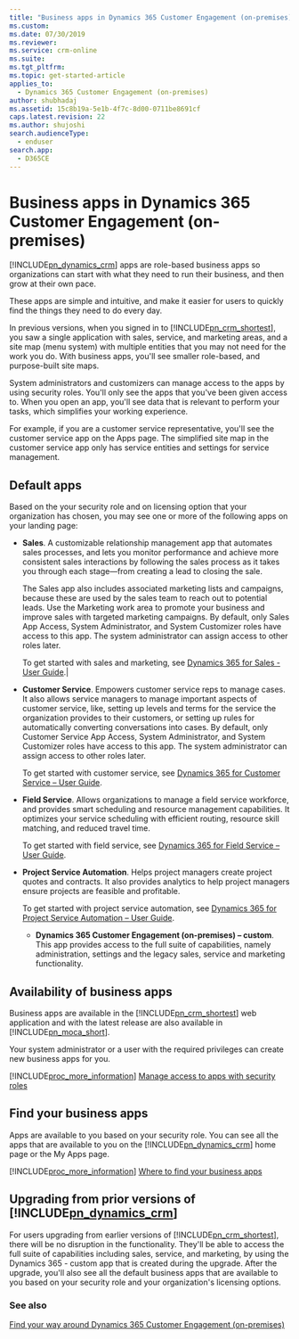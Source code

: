 ```yaml
---
title: "Business apps in Dynamics 365 Customer Engagement (on-premises)| MicrosoftDocs"
ms.custom: 
ms.date: 07/30/2019
ms.reviewer: 
ms.service: crm-online
ms.suite: 
ms.tgt_pltfrm: 
ms.topic: get-started-article
applies_to: 
  - Dynamics 365 Customer Engagement (on-premises)
author: shubhadaj
ms.assetid: 15c8b19a-5e1b-4f7c-8d00-0711be8691cf
caps.latest.revision: 22
ms.author: shujoshi
search.audienceType: 
  - enduser
search.app: 
  - D365CE
---
```

# Business apps in Dynamics 365 Customer Engagement (on-premises)

[!INCLUDE[pn_dynamics_crm](../includes/pn-dynamics-crm.md)] apps are role-based business apps so organizations can start with what they need to run their business, and then grow at their own pace.  
  
 These apps are simple and intuitive, and make it easier for users to quickly find the things they need to do every day.  
  
 In previous versions, when you signed in to [!INCLUDE[pn_crm_shortest](../includes/pn-crm-shortest.md)], you saw a single application with sales, service, and marketing areas, and a site map (menu system) with multiple entities that you may not need for the work you do. With business apps, you'll see smaller role-based, and purpose-built site maps.  
  
 System administrators and customizers can manage access to the apps by using security roles. You'll only see the apps that you've been given access to. When you open an app, you'll see data that is relevant to perform your tasks, which simplifies your working experience.  
  
 For example, if you are a customer service representative, you'll see the customer service app on the Apps page. The simplified site map in the customer service app only has service entities and settings for service management.  
  
## Default apps  
 Based on the your security role and on licensing option that your organization has chosen, you may see one or more of the following apps on your landing page:  

 - **Sales**.  A customizable relationship management app that automates sales processes, and lets you monitor performance and achieve more consistent sales interactions by following the sales process as it takes you through each stage—from creating a lead to closing the sale. 

    The Sales app also includes associated  marketing lists and campaigns, because these are used by the sales team to reach out to potential leads. Use the Marketing work area to promote your business and improve sales with targeted marketing campaigns. By default, only Sales App Access, System Administrator, and System Customizer roles have access to this app. The system administrator can assign access to other roles later. 

    To get started with sales and marketing, see [Dynamics 365 for Sales - User Guide](../sales-enterprise/user-guide.md).|  
    
- **Customer Service**.  Empowers customer service reps  to manage cases. It also allows service managers to manage important aspects of customer service, like, setting up levels and terms for the service the organization provides to their customers, or setting up rules for automatically converting conversations into cases. By default, only Customer Service App Access, System Administrator, and System Customizer roles have access to this app. The system administrator can assign access to other roles later.  
  
   To get started with customer service, see [Dynamics 365 for Customer Service – User Guide](../customer-service/user-guide-customer-service.md).  
  
- **Field Service**. Allows organizations to manage a field service workforce, and provides smart scheduling and resource management capabilities. It optimizes your service scheduling with efficient routing, resource skill matching, and reduced travel time. 

  To get started with field service, see [Dynamics 365 for Field Service – User Guide](../field-service/user-guide.md). 
   
- **Project Service Automation**. Helps project managers create project quotes and contracts. It also provides analytics to help project managers ensure projects are feasible and profitable.  

   To get started with project service automation, see [Dynamics 365 for Project Service Automation – User Guide](../project-service/overview.md).
  
  - **Dynamics 365 Customer Engagement (on-premises) – custom**. This app provides access to the full suite of capabilities, namely administration, settings and the legacy sales, service and marketing functionality. 
  
## Availability of business apps  
 Business apps are available in the [!INCLUDE[pn_crm_shortest](../includes/pn-crm-shortest.md)] web application and with the latest release are also available in [!INCLUDE[pn_moca_short](../includes/pn-moca-short.md)].  
  
 Your system administrator or a user with the required privileges can create new business apps for you.
 
 [!INCLUDE[proc_more_information](../includes/proc-more-information.md)] [Manage access to apps with security roles](../customize/manage-access-apps-security-roles.md) 
  
## Find your business apps  
 Apps are available to you based on your security role. You can see all the apps that are available to you on the [!INCLUDE[pn_dynamics_crm](../includes/pn-dynamics-crm.md)] home page or the My Apps page.  
  
 [!INCLUDE[proc_more_information](../includes/proc-more-information.md)] [Where to find your business apps](../basics/where-find-business-apps.md)  
  
## Upgrading from prior versions of [!INCLUDE[pn_dynamics_crm](../includes/pn-dynamics-crm.md)]  
 For users upgrading from earlier versions of [!INCLUDE[pn_crm_shortest](../includes/pn-crm-shortest.md)], there will be no disruption in the functionality. They'll be able to access the full suite of capabilities including sales, service, and marketing, by using the Dynamics 365 - custom app that is created during the upgrade. After the upgrade, you'll also see all the default business apps that are available to you based on your security role and your organization's licensing options.  
   
### See also  
 [Find your way around Dynamics 365 Customer Engagement (on-premises)](../basics/navigation-customer-engagement-enterprise.md)
